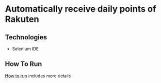 # Automatically receive daily points of Rakuten

## Technologies
- Selenium IDE

## How To Run
[How to run](HOW-TO-RUN.md) includes more details
